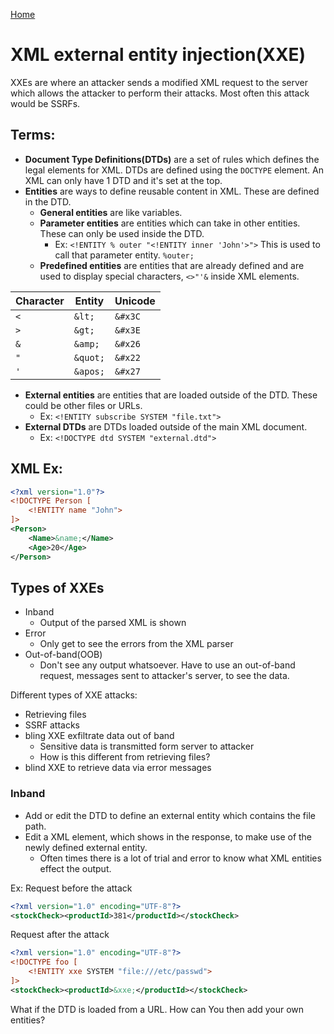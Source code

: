 <!--
 * This file is part of RS Cheat Sheets.
 *
 * RS Cheat Sheets is free software: you can redistribute it and/or modify
 * it under the terms of the GNU General Public License as published by
 * the Free Software Foundation, either version 3 of the License, or
 * (at your option) any later version.
 *
 * RS Cheat Sheets is distributed in the hope that it will be useful,
 * but WITHOUT ANY WARRANTY; without even the implied warranty of
 * MERCHANTABILITY or FITNESS FOR A PARTICULAR PURPOSE.  See the
 * GNU General Public License for more details.
 *
 * You should have received a copy of the GNU General Public License
 * along with RS Cheat Sheets. If not, see <https://www.gnu.org/licenses/>.
 */
-->

[Home](../README.md)

# XML external entity injection(XXE)

XXEs are where an attacker sends a modified XML request to the server which allows the attacker to perform their attacks. Most often this attack would be SSRFs.

## Terms:
- **Document Type Definitions(DTDs)** are a set of rules which defines the legal elements for XML. DTDs are defined using the `DOCTYPE` element. An XML can only have 1 DTD and it's set at the top.
- **Entities** are ways to define reusable content in XML. These are defined in the DTD.
	- **General entities** are like variables.
	- **Parameter entities** are entities which can take in other entities. These can only be used inside the DTD.
		- Ex: `<!ENTITY % outer "<!ENTITY inner 'John'>">` This is used to call that parameter entity. `%outer;`
	- **Predefined entities** are entities that are already defined and are used to display special characters, `<>"'&` inside XML elements.

| Character | Entity   | Unicode |
|-----------|----------|---------|
| `<`       | `&lt;`   | `&#x3C` |
| `>`       | `&gt;`   | `&#x3E` |
| `&`       | `&amp;`  | `&#x26` |
| `"`       | `&quot;` | `&#x22` |
| `'`       | `&apos;` | `&#x27` |

- **External entities** are entities that are loaded outside of the DTD. These could be other files or URLs.
	- Ex: `<!ENTITY subscribe SYSTEM "file.txt">`
- **External DTDs** are DTDs loaded outside of the main XML document.
	- Ex: `<!DOCTYPE dtd SYSTEM "external.dtd">`

## XML Ex:

```xml
<?xml version="1.0"?>
<!DOCTYPE Person [
	<!ENTITY name "John">
]>
<Person>
	<Name>&name;</Name>
	<Age>20</Age>
</Person>
```

## Types of XXEs
- Inband
	- Output of the parsed XML is shown
- Error
	- Only get to see the errors from the XML parser
- Out-of-band(OOB)
	- Don't see any output whatsoever. Have to use an out-of-band request, messages sent to attacker's server, to see the data.

Different types of XXE attacks:
- Retrieving files
- SSRF attacks
- bling XXE exfiltrate data out of band
	- Sensitive data is transmitted form server to attacker
	- How is this different from retrieving files?
- blind XXE to retrieve data via error messages

### Inband
- Add or edit the DTD to define an external entity which contains the file path.
- Edit a XML element, which shows in the response, to make use of the newly defined external entity.
	- Often times there is a lot of trial and error to know what XML entities effect the output.

Ex:
Request before the attack
```xml
<?xml version="1.0" encoding="UTF-8"?>
<stockCheck><productId>381</productId></stockCheck>
```

Request after the attack
```xml
<?xml version="1.0" encoding="UTF-8"?>
<!DOCTYPE foo [
	<!ENTITY xxe SYSTEM "file:///etc/passwd">
]>
<stockCheck><productId>&xxe;</productId></stockCheck>
```

What if the DTD is loaded from a URL. How can You then add your own entities?